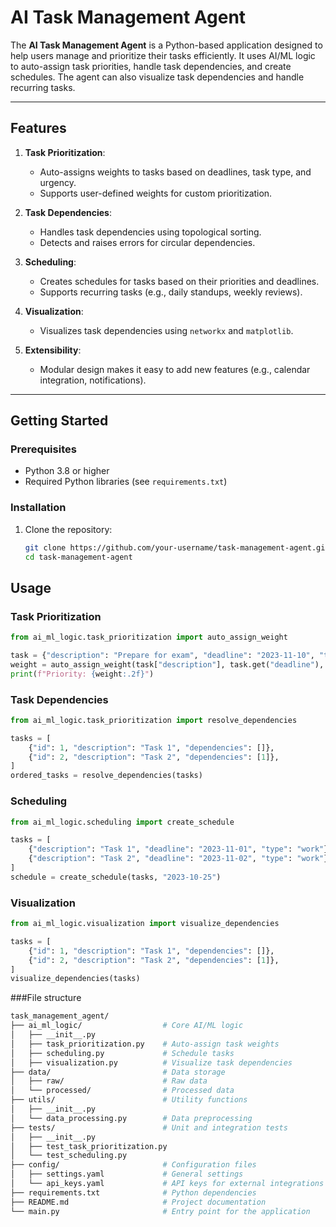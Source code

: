 # AI Task Management Agent

The **AI Task Management Agent** is a Python-based application designed to help users manage and prioritize their tasks efficiently. It uses AI/ML logic to auto-assign task priorities, handle task dependencies, and create schedules. The agent can also visualize task dependencies and handle recurring tasks.

---

## Features

1. **Task Prioritization**:
   - Auto-assigns weights to tasks based on deadlines, task type, and urgency.
   - Supports user-defined weights for custom prioritization.

2. **Task Dependencies**:
   - Handles task dependencies using topological sorting.
   - Detects and raises errors for circular dependencies.

3. **Scheduling**:
   - Creates schedules for tasks based on their priorities and deadlines.
   - Supports recurring tasks (e.g., daily standups, weekly reviews).

4. **Visualization**:
   - Visualizes task dependencies using `networkx` and `matplotlib`.

5. **Extensibility**:
   - Modular design makes it easy to add new features (e.g., calendar integration, notifications).

---

## Getting Started

### Prerequisites

- Python 3.8 or higher
- Required Python libraries (see `requirements.txt`)

### Installation

1. Clone the repository:
   ```bash
   git clone https://github.com/your-username/task-management-agent.git
   cd task-management-agent

## Usage

### Task Prioritization
```python
from ai_ml_logic.task_prioritization import auto_assign_weight

task = {"description": "Prepare for exam", "deadline": "2023-11-10", "type": "work"}
weight = auto_assign_weight(task["description"], task.get("deadline"), task.get("type"))
print(f"Priority: {weight:.2f}")
```
### Task Dependencies
```python
from ai_ml_logic.task_prioritization import resolve_dependencies

tasks = [
    {"id": 1, "description": "Task 1", "dependencies": []},
    {"id": 2, "description": "Task 2", "dependencies": [1]},
]
ordered_tasks = resolve_dependencies(tasks)
```
### Scheduling
```python
from ai_ml_logic.scheduling import create_schedule

tasks = [
    {"description": "Task 1", "deadline": "2023-11-01", "type": "work"},
    {"description": "Task 2", "deadline": "2023-11-02", "type": "work"},
]
schedule = create_schedule(tasks, "2023-10-25")
```
### Visualization
```python
from ai_ml_logic.visualization import visualize_dependencies

tasks = [
    {"id": 1, "description": "Task 1", "dependencies": []},
    {"id": 2, "description": "Task 2", "dependencies": [1]},
]
visualize_dependencies(tasks)
```
###File structure
```bash
task_management_agent/
├── ai_ml_logic/                  # Core AI/ML logic
│   ├── __init__.py
│   ├── task_prioritization.py    # Auto-assign task weights
│   ├── scheduling.py             # Schedule tasks
│   ├── visualization.py          # Visualize task dependencies
├── data/                         # Data storage
│   ├── raw/                      # Raw data
│   └── processed/                # Processed data
├── utils/                        # Utility functions
│   ├── __init__.py
│   └── data_processing.py        # Data preprocessing
├── tests/                        # Unit and integration tests
│   ├── __init__.py
│   ├── test_task_prioritization.py
│   └── test_scheduling.py
├── config/                       # Configuration files
│   ├── settings.yaml             # General settings
│   └── api_keys.yaml             # API keys for external integrations
├── requirements.txt              # Python dependencies
├── README.md                     # Project documentation
└── main.py                       # Entry point for the application
```